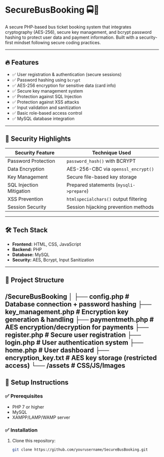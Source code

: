# SecureBusBooking 🚍🔐
A secure PHP-based bus ticket booking system that integrates cryptography (AES-256), secure key management, and bcrypt password hashing to protect user data and payment information. Built with a security-first mindset following secure coding practices.

---

## 🔥 Features
- ✅ User registration & authentication (secure sessions)
- ✅ Password hashing using `bcrypt`
- ✅ AES-256 encryption for sensitive data (card info)
- ✅ Secure key management system
- ✅ Protection against SQL Injection
- ✅ Protection against XSS attacks
- ✅ Input validation and sanitization
- ✅ Basic role-based access control
- ✅ MySQL database integration

---

## 🧠 Security Highlights
| Security Feature             | Technique Used                         |
|-----------------------------|----------------------------------------|
| Password Protection         | `password_hash()` with BCRYPT          |
| Data Encryption             | AES-256-CBC via `openssl_encrypt()`     |
| Key Management              | Secure file-based key storage          |
| SQL Injection Mitigation    | Prepared statements (`mysqli->prepare`)|
| XSS Prevention              | `htmlspecialchars()` output filtering  |
| Session Security            | Session hijacking prevention methods   |

---

## 🛠️ Tech Stack
- **Frontend:** HTML, CSS, JavaScript
- **Backend:** PHP
- **Database:** MySQL
- **Security:** AES, Bcrypt, Input Sanitization

---

## 📁 Project Structure
/SecureBusBooking
│
├── config.php # Database connection + password hashing
├── key_management.php # Encryption key generation & handling
├── paymentmeth.php # AES encryption/decryption for payments
├── register.php # Secure user registration
├── login.php # User authentication system
├── home.php # User dashboard
├── encryption_key.txt # AES key storage (restricted access)
└── /assets # CSS/JS/Images
---

## 🚀 Setup Instructions
### ✅ Prerequisites
- PHP 7 or higher
- MySQL
- XAMPP/LAMP/WAMP server

### ✅ Installation
1. Clone this repository:
   ```bash
   git clone https://github.com/yourusername/SecureBusBooking.git
